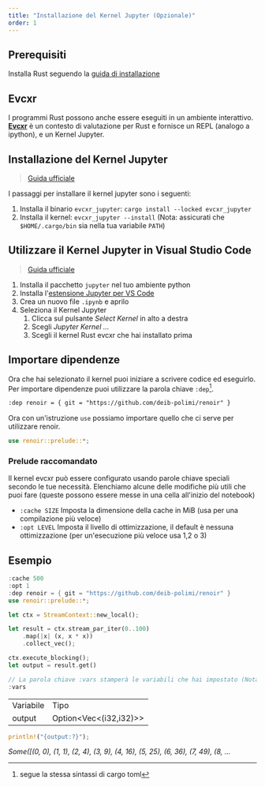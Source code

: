 ```yaml
---
title: "Installazione del Kernel Jupyter (Opzionale)"
order: 1
---
```


## Prerequisiti

Installa Rust seguendo la [guida di installazione](../install)

## Evcxr

I programmi Rust possono anche essere eseguiti in un ambiente interattivo.
[**Evcxr**](https://github.com/evcxr/evcxr) è un contesto di valutazione per Rust e fornisce un REPL (analogo a ipython), e un Kernel Jupyter.

## Installazione del Kernel Jupyter

> [Guida ufficiale](https://github.com/evcxr/evcxr/blob/main/evcxr_jupyter/README.md)

I passaggi per installare il kernel jupyter sono i seguenti:

1. Installa il binario `evcxr_jupyter`: `cargo install --locked evcxr_jupyter`
2. Installa il kernel: `evcxr_jupyter --install` (Nota: assicurati che `$HOME/.cargo/bin` sia nella tua variabile `PATH`)

## Utilizzare il Kernel Jupyter in Visual Studio Code

> [Guida ufficiale](https://code.visualstudio.com/docs/datascience/jupyter-notebooks)

1. Installa il pacchetto `jupyter` nel tuo ambiente python
2. Installa l'[estensione Jupyter per VS Code](https://marketplace.visualstudio.com/items?itemName=ms-toolsai.jupyter)
3. Crea un nuovo file `.ipynb` e aprilo
4. Seleziona il Kernel Jupyter
    1. Clicca sul pulsante *Select Kernel* in alto a destra
    2. Scegli *Jupyter Kernel ...*
    3. Scegli il kernel Rust evcxr che hai installato prima

## Importare dipendenze

Ora che hai selezionato il kernel puoi iniziare a scrivere codice ed eseguirlo.
Per importare dipendenze puoi utilizzare la parola chiave `:dep`[^1].

[^1]: segue la stessa sintassi di cargo toml

```txt
:dep renoir = { git = "https://github.com/deib-polimi/renoir" }
```

Ora con un'istruzione `use` possiamo importare quello che ci serve per utilizzare renoir.

```rust
use renoir::prelude::*;
```

### Prelude raccomandato

Il kernel evcxr può essere configurato usando parole chiave speciali secondo le tue necessità. Elenchiamo alcune delle modifiche più utili che puoi fare (queste possono essere messe in una cella all'inizio del notebook)

+ `:cache SIZE` Imposta la dimensione della cache in MiB (usa per una compilazione più veloce)
+ `:opt LEVEL` Imposta il livello di ottimizzazione, il default è nessuna ottimizzazione (per un'esecuzione più veloce usa 1,2 o 3)

## Esempio

```rust
:cache 500
:opt 1
:dep renoir = { git = "https://github.com/deib-polimi/renoir" }
use renoir::prelude::*;
```

```rust
let ctx = StreamContext::new_local();

let result = ctx.stream_par_iter(0..100)
    .map(|x| (x, x * x))
    .collect_vec();

ctx.execute_blocking();
let output = result.get()
```

```rust
// La parola chiave :vars stamperà le variabili che hai impostato (Nota: le regole di lifetime di Rust si applicano ancora!)
:vars
```

| | |
|-|-|
| Variabile | Tipo |
| output | Option<Vec<(i32,i32)>> |

```rust
println!("{output:?}");
```

*Some([(0, 0), (1, 1), (2, 4), (3, 9), (4, 16), (5, 25), (6, 36), (7, 49), (8, ...*